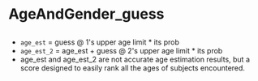 # AgeAndGender_guess
##
- `age_est` = guess @ 1's upper age limit * its prob
- `age_est_2` = age_est + guess @ 2's upper age limit * its prob
- age_est and age_est_2 are not accurate age estimation results, but a score designed to easily rank all the ages of subjects encountered.

